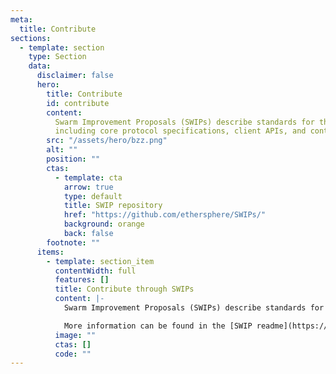 ```yaml
---
meta:
  title: Contribute
sections:
  - template: section
    type: Section
    data:
      disclaimer: false
      hero:
        title: Contribute
        id: contribute
        content:
          Swarm Improvement Proposals (SWIPs) describe standards for the Swarm platform,
          including core protocol specifications, client APIs, and contract standards.
        src: "/assets/hero/bzz.png"
        alt: ""
        position: ""
        ctas:
          - template: cta
            arrow: true
            type: default
            title: SWIP repository
            href: "https://github.com/ethersphere/SWIPs/"
            background: orange
            back: false
        footnote: ""
      items:
        - template: section_item
          contentWidth: full
          features: []
          title: Contribute through SWIPs
          content: |-
            Swarm Improvement Proposals (SWIPs) describe standards for the Swarm platform, including core protocol specifications, client APIs, and contract standards. Interested parties can follow the the SWIP process to submit their specification proposals on said topics. It is best to first test the ideas for proposals with the rest of the Swarm community on the [Swarm Discord](https://discord.ethswarm.org) channels, followed up by formalising them in the [SWIP repository](https://github.com/ethersphere/SWIPs/).

            More information can be found in the [SWIP readme](https://github.com/ethersphere/SWIPs#readme). A browsable version of all current and draft SWIPs can be found on [GitHub](https://github.com/ethersphere/SWIPs/tree/master/SWIPs).
          image: ""
          ctas: []
          code: ""
---
```

